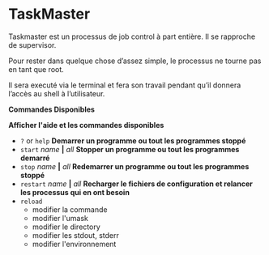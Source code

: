 # TaskMaster
Taskmaster est un processus de job control à part entière. Il se rapproche de supervisor.

Pour rester dans quelque chose d’assez simple, le processus ne  tourne pas en tant que root.

Il sera executé via le terminal et fera son travail pendant qu’il donnera l’accès au shell à l’utilisateur.

**Commandes Disponibles**

**Afficher l'aide et les commandes disponibles**
* `?` or `help`
**Demarrer un programme ou tout les programmes stoppé**
* `start` *name* **|** *all*
**Stopper un programme ou tout les programmes demarré**
* `stop` *name* **|** *all*
**Redemarrer un programme ou tout les programmes stoppé**
* `restart` *name* **|** *all*
**Recharger le fichiers de configuration et relancer les processus qui en ont besoin**
* `reload`
  * modifier la commande
  * modifier l'umask
  * modifier le directory
  * modifier les stdout, stderr
  * modifier l'environnement